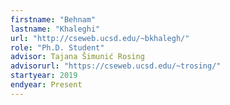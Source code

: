 ```yaml
---
firstname: "Behnam"
lastname: "Khaleghi"
url: "http://cseweb.ucsd.edu/~bkhalegh/"
role: "Ph.D. Student"
advisor: Tajana Šimunić Rosing
advisorurl: "https://cseweb.ucsd.edu/~trosing/"
startyear: 2019
endyear: Present
---
```

